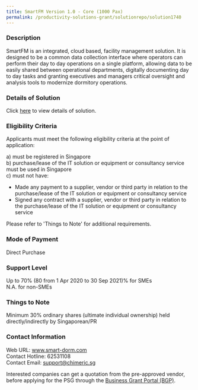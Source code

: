 ```yaml
---
title: SmartFM Version 1.0 - Core (1000 Pax)
permalink: /productivity-solutions-grant/solutionrepo/solution1740
---
```


### Description

SmartFM is an integrated, cloud based, facility management solution. It is designed to be a common data collection interface where operators can perform their day to day operations on a single platform, allowing data to be easily shared between operational departments, digitally documenting day to day tasks and granting executives and managers critical oversight and analysis tools to modernize dormitory operations.

### Details of Solution

Click <a href='https://www.gobusiness.gov.sg/images/psg/Desensitised_Chimeric_Annex_3_Part_4.pdf' target='_blank'>here</a> to view details of solution.

### Eligibility Criteria

Applicants must meet the following eligibility criteria at the point of application:

a) must be registered in Singapore <br>
b) purchase/lease of the IT solution or equipment or consultancy service must be used in Singapore <br>
c) must not have:
- Made any payment to a supplier, vendor or third party in relation to the purchase/lease of the IT solution or equipment or consultancy service
- Signed any contract with a supplier, vendor or third party in relation to the purchase/lease of the IT solution or equipment or consultancy service

Please refer to 'Things to Note' for additional requirements.

### Mode of Payment
Direct Purchase

### Support Level
Up to 70% (80 from 1 Apr 2020 to 30 Sep 2021)% for SMEs <br>
N.A. for non-SMEs

### Things to Note
Minimum 30% ordinary shares (ultimate individual ownership) held directly/indirectly by Singaporean/PR

### Contact Information
Web URL: www.smart-dorm.com <br>Contact Hotline: 62531108 <br>Contact Email: support@chimeric.sg <br>

Interested companies can get a quotation from the pre-approved vendor, before applying for the PSG through the <a target='_blank' href='https://www.businessgrants.gov.sg/'>Business Grant Portal (BGP)</a>.
